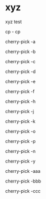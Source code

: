 # xyz

xyz test

cp - cp

cherry-pick -a

cherry-pick -b

cherry-pick -c

cherry-pick -d

cherry-pick -e

cherry-pick -f

cherry-pick -h

cherry-pick -j

cherry-pick -k

cherry-pick -o

cherry-pick -p

cherry-pick -n

cherry-pick -y

cherry-pick -aaa

cherry-pick -bbb

cherry-pick -ccc

